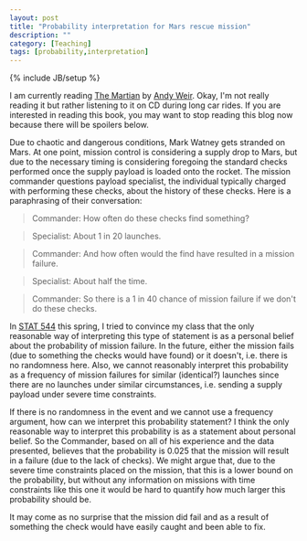 ```yaml
---
layout: post
title: "Probability interpretation for Mars rescue mission"
description: ""
category: [Teaching]
tags: [probability,interpretation]
---
```

{% include JB/setup %}

I am currently reading [The Martian](http://amzn.to/1NVSMox) by [Andy Weir](http://amzn.to/1KXtOVH). Okay, I'm not really reading it but rather listening to it on CD during long car rides. If you are interested in reading this book, you may want to stop reading this blog now because there will be spoilers below. 

Due to chaotic and dangerous conditions, Mark Watney gets stranded on Mars. At one point, mission control is considering a supply drop to Mars, but due to the necessary timing is considering foregoing the standard checks performed once the supply payload is loaded onto the rocket. The mission commander questions payload specialist, the individual typically charged with performing these checks, about the history of these checks. Here is a paraphrasing of their conversation:

> Commander: How often do these checks find something?

> Specialist: About 1 in 20 launches.

> Commander: And how often would the find have resulted in a mission failure. 

> Specialist: About half the time. 

> Commander: So there is a 1 in 40 chance of mission failure if we don't do these checks. 

In [STAT 544](courses/stat544) this spring, I tried to convince my class that the only reasonable way of interpreting this type of statement is as a personal belief about the probability of mission failure. In the future, either the mission fails (due to something the checks would have found) or it doesn't, i.e. there is no randomness here. Also, we cannot reasonably interpret this probability as a frequency of mission failures for similar (identical?) launches since there are no launches under similar circumstances, i.e. sending a supply payload under severe time constraints. 

If there is no randomness in the event and we cannot use a frequency argument, how can we interpret this probability statement? I think the only reasonable way to interpret this probability is as a statement about personal belief. So the Commander, based on all of his experience and the data presented, believes that the probability is 0.025 that the mission will result in a failure (due to the lack of checks). We might argue that, due to the severe time constraints placed on the mission, that this is a lower bound on the probability, but without any information on missions with time constraints like this one it would be hard to quantify how much larger this probability should be. 

It may come as no surprise that the mission did fail and as a result of something the check would have easily caught and been able to fix. 
